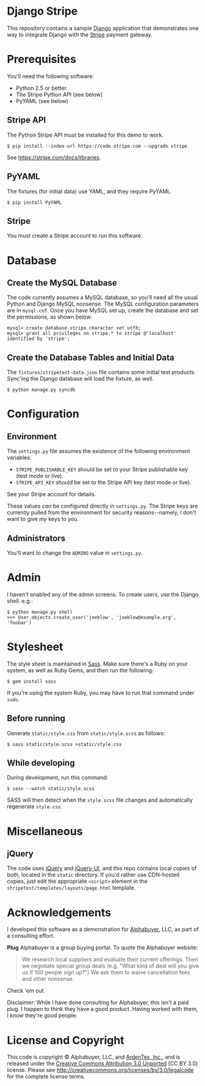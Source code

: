 # Django Stripe

This repository contains a sample [Django][] application that demonstrates
one way to integrate Django with the [Stripe][] payment gateway.

[Django]: http://www.djangoproject.com/
[Stripe]: http://stripe.com/

# Prerequisites

You'll need the following software:

* Python 2.5 or better.
* The Stripe Python API (see below)
* PyYAML (see below)

## Stripe API

The Python Stripe API must be installed for this demo to work.

    $ pip install --index-url https://code.stripe.com --upgrade stripe

See <https://stripe.com/docs/libraries>.

## PyYAML

The fixtures (for initial data) use YAML, and they require PyYAML.

    $ pip install PyYAML

## Stripe

You must create a Stripe account to run this software.

# Database

## Create the MySQL Database

The code currently assumes a MySQL database, so you'll need all the usual
Python and Django MySQL nonsense. The MySQL configuration parameters are in
`mysql.cnf`. Once you have MySQL set up, create the database and set the
permissions, as shown below:

    mysql> create database stripe character set utf8;
    mysql> grant all privileges on stripe.* to stripe @'localhost' identified by 'stripe';

## Create the Database Tables and Initial Data

The `fixtures/stripetest-data.json` file contains some initial test products.
Sync'ing the Django database will load the fixture, as well.

    $ python manage.py syncdb

# Configuration

## Environment

The `settings.py` file assumes the existence of the following environment
variables:

* `STRIPE_PUBLISHABLE_KEY` should be set to your Stripe publishable key (test
  mode or live).
* `STRIPE_API_KEY` should be set to the Stripe API key (test mode or live).

See your Stripe account for details.

These values *can* be configured directly in `settings.py`. The Stripe keys are
currently pulled from the environment for security reasons--namely, I don't
want to give *my* keys to *you*.

## Administrators

You'll want to change the `ADMINS` value in `settings.py`.

# Admin

I haven't enabled any of the admin screens. To create users, use the Django
shell. e.g.:

    $ python manage.py shell                   
    >>> User.objects.create_user('joeblow', 'joeblow@example.org', 'foobar')

# Stylesheet

The style sheet is maintained in [Sass][]. Make sure there's a Ruby on your
system, as well as Ruby Gems, and then run the following:

    $ gem install sass

If you're using the system Ruby, you may have to run that command under `sudo`.

[Sass]: http://sass-lang.com/

## Before running

Generate `static/style.css` from `static/style.scss` as follows:

    $ sass static/style.scss >static/style.css

## While developing

During development, run this command:

    $ sass --watch static/style.scss

SASS will then detect when the `style.scss` file changes and automatically
regenerate `style.css`.

# Miscellaneous

## jQuery

The code uses [jQuery][] and [jQuery-UI][], and this repo contains local copies
of both, located in the `static` directory. If you'd rather use CDN-hosted
copies, just edit the appropriate `<script>` element in the
`stripetest/templates/layouts/page.html` template.

[jQuery]: http://jquery.org
[jQuery-UI]: http://jqueryui.com


# Acknowledgements

I developed this software as a demonstration for [Alphabuyer][], LLC, as part
of a consulting effort.

**Plug** Alphabuyer is a group buying portal. To quote the Alphabuyer website:

> We research local suppliers and evaluate their current offerings. Then we
> negotiate special group deals (e.g. "What kind of deal will you give us if
> 100 people sign up?") We ask them to waive cancellation fees and other
> nonsense.

Check 'em out.

Disclaimer: While I have done consulting for Alphabuyer, this isn't a paid
plug. I happen to think they have a good product. Having worked with them, I
_know_ they're good people.

[Alphabuyer]: http://alphabuyer.com

# License and Copyright

This code is copyright &copy; Alphabuyer, LLC, and [ArdenTex, Inc.][], and
is released under the [Creative Commons Attribution 3.0 Unported][] (CC BY 3.0)
license. Please see <http://creativecommons.org/licenses/by/3.0/legalcode>
for the complete license terms.

[ArdenTex, Inc.]: http://www.ardentex.com/
[Creative Commons Attribution 3.0 Unported]: http://creativecommons.org/licenses/by/3.0/
